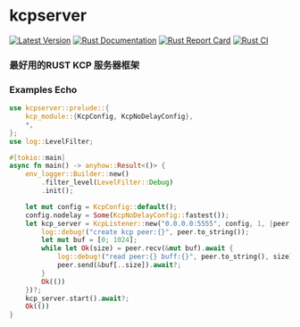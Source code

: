 # kcpserver
[![Latest Version](https://img.shields.io/crates/v/kcpserver.svg)](https://crates.io/crates/kcpserver)
[![Rust Documentation](https://img.shields.io/badge/api-rustdoc-blue.svg)](https://docs.rs/kcpserver)
[![Rust Report Card](https://rust-reportcard.xuri.me/badge/github.com/luyikk/kcp_server)](https://rust-reportcard.xuri.me/report/github.com/luyikk/kcp_server)
[![Rust CI](https://github.com/luyikk/kcp_server/actions/workflows/rust.yml/badge.svg)](https://github.com/luyikk/kcp_server/actions/workflows/rust.yml)
### 最好用的RUST KCP 服务器框架
### Examples Echo
```rust
use kcpserver::prelude::{
    kcp_module::{KcpConfig, KcpNoDelayConfig},
    *,
};
use log::LevelFilter;

#[tokio::main]
async fn main() -> anyhow::Result<()> {
    env_logger::Builder::new()
        .filter_level(LevelFilter::Debug)
        .init();

    let mut config = KcpConfig::default();
    config.nodelay = Some(KcpNoDelayConfig::fastest());
    let kcp_server = KcpListener::new("0.0.0.0:5555", config, 1, |peer| async move {
        log::debug!("create kcp peer:{}", peer.to_string());
        let mut buf = [0; 1024];
        while let Ok(size) = peer.recv(&mut buf).await {
            log::debug!("read peer:{} buff:{}", peer.to_string(), size);
            peer.send(&buf[..size]).await?;
        }
        Ok(())
    })?;
    kcp_server.start().await?;
    Ok(())
}

 ```
